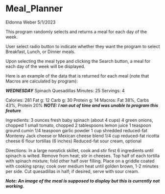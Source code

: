 # Meal_Planner
Eldonna Weber
5/1/2023

This program randomly selects and returns a meal for each day of the week.

User select radio button to indicate whether they want the program to select Breakfast, Lunch, or Dinner meals.

Upon selecting the meal type and clicking the Search button, a meal for each day of the week will be displayed.


Here is an example of the data that is returned for each meal (note that Macros are calculated by program):

***WEDNESDAY***
Spinach Quesadillas
Minutes: 25
Servings: 4

Calories: 281
Fat g: 12
Carb g: 30
Protein g: 14
Macros: Fat 38%, Carbs 43%, Protein 20%  ***NOTE:  I ran out of time and was unable to program this feature***

Ingredients: 3 ounces fresh baby spinach (about 4 cups)
4 green onions, chopped
1 small tomato, chopped
2 tablespoons lemon juice
1 teaspoon ground cumin
1/4 teaspoon garlic powder
1 cup shredded reduced-fat Monterey Jack cheese or Mexican cheese blend
1/4 cup reduced-fat ricotta cheese
6 flour tortillas (6 inches)
Reduced-fat sour cream, optional

Directions: In a large nonstick skillet, cook and stir first 6 ingredients until spinach is wilted. Remove from heat; stir in cheeses.
Top half of each tortilla with spinach mixture; fold other half over filling. Place on a griddle coated with cooking spray; cook over 
medium heat until golden brown, 1-2 minutes per side. Cut quesadillas in half; if desired, serve with sour cream.

***Note: An image of the meal is supposed to display but this is currently not working.***
